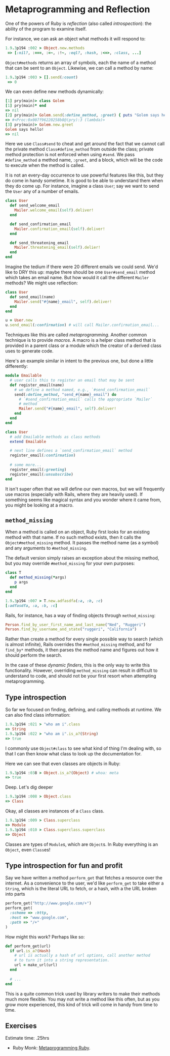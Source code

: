 # Metaprogramming and Reflection

One of the powers of Ruby is *reflection* (also called
*introspection*): the ability of the program to examine itself.

For instance, we can ask an object what methods it will respond to:

```ruby
1.9.3p194 :002 > Object.new.methods
 => [:nil?, :===, :=~, :!~, :eql?, :hash, :<=>, :class, ...]
```

`Object#methods` returns an array of symbols, each the name of a
method that can be sent to an `Object`. Likewise, we can call a method
by name:

```ruby
1.9.3p194 :003 > [].send(:count)
 => 0
```

We can even define new methods dynamically:

```ruby
[1] pry(main)> class Golem
[1] pry(main)* end
=> nil
[2] pry(main)> Golem.send(:define_method, :greet) { puts "Golem says hello!" }
=> #<Proc:0x007f96220258b8@(pry):3 (lambda)>
[3] pry(main)> Golem.new.greet
Golem says hello!
=> nil
```

Here we use `Class#send` to cheat and get around the fact that we
cannot call the private method `Class#define_method` from outside the
class; private method protection is not enforced when using
`#send`. We pass `#define_method` a method name, `:greet`, and a
block, which will be the code to execute when the method is called.

It is not an every-day occurrence to use powerful features like this,
but they do come in handy sometime. It is good to be able to
understand them when they do come up. For instance, imagine a class
`User`; say we want to send the `User` any of a number of emails.

```ruby
class User
  def send_welcome_email
    Mailer.welcome_email(self).deliver!
  end

  def send_confirmation_email
    Mailer.confirmation_email(self).deliver!
  end

  def send_threatening_email
    Mailer.threatening_email(self).delier!
  end
end
```

Imagine the tedium if there were 20 different emails we could
send. We'd like to DRY this up: maybe there should be one
`User#send_email` method which takes an email name. But how would it
call the different `Mailer` methods? We might use reflection:

```ruby
class User
  def send_email(name)
    Mailer.send("#{name}_email", self).deliver!
  end
end

u = User.new
u.send_email(:confirmation) # will call Mailer.confirmation_email...
```

Techniques like this are called *metaprogramming*. Another common
technique is to provide *macros*. A macro is a helper class method
that is provided in a parent class or a module which the creator of a
derived class uses to generate code.

Here's an example similar in intent to the previous one, but done a
little differently:

```ruby
module Emailable
  # user calls this to register an email that may be sent
  def register_email(name)
    # we define a method named, e.g., `#send_confirmation_email`
    send(:define_method, "send_#{name}_email") do
      # `#send_confirmation_email` calls the appropriate `Mailer`
      # method
      Mailer.send("#{name}_email", self).deliver!
    end
  end
end

class User
  # add Emailable methods as class methods
  extend Emailable

  # next line defines a `send_confirmation_email` method
  register_email(:confirmation)
  
  # some more...
  register_email(:greeting)
  register_email(:unsubscribe)
end
```

It isn't super often that we will define our own macros, but we will
frequently use macros (especially with Rails, where they are heavily
used). If something seems like magical syntax and you wonder where it
came from, you might be looking at a macro.

## `method_missing`

When a method is called on an object, Ruby first looks for an existing
method with that name. If no such method exists, then it calls the
`Object#method_missing` method. It passes the method name (as a
symbol) and any arguments to `#method_missing`.

The default version simply raises an exception about the missing
method, but you may override `#method_missing` for your own purposes:

```ruby
class T
  def method_missing(*args)
    p args
  end
end
```

```ruby
1.9.3p194 :007 > T.new.adfasdfa(:a, :b, :c)
[:adfasdfa, :a, :b, :c]
```

Rails, for instance, has a way of finding objects through
`method_missing`:

```ruby
Person.find_by_user_first_name_and_last_name("Ned", "Ruggeri")
Person.find_by_username_and_state("ruggeri", "California")
```

Rather than create a method for every single possible way to search
(which is almost infinite), Rails overrides the `#method_missing`
method, and for `find_by*` methods, it then parses the method name and
figures out how it should perform the search.

In the case of these *dynamic finders*, this is the only way to write
this functionality. However, overriding `method_missing` can result in
difficult to understand to code, and should not be your first resort
when attempting metaprogramming.

## Type introspection

So far we focused on finding, defining, and calling methods at
runtime. We can also find class information:

```ruby
1.9.3p194 :021 > "who am i".class
=> String
1.9.3p194 :022 > "who am i".is_a?(String)
=> true
```

I commonly use `Object#class` to see what kind of thing I'm dealing
with, so that I can then know what class to look up the documentation
for.

Here we can see that even classes are objects in Ruby:

```ruby
1.9.3p194 :038 > Object.is_a?(Object) # whoa: meta
=> true
```

Deep. Let's dig deeper

```ruby
1.9.3p194 :008 > Object.class
=> Class
```

Okay, all classes are instances of a `Class` class.

```ruby
1.9.3p194 :009 > Class.superclass
=> Module
1.9.3p194 :010 > Class.superclass.superclass
=> Object
```

Classes are types of `Module`s, which are `Object`s. In Ruby
everything is an `Object`, even `Class`es!

## Type introspection for fun and profit

Say we have written a method `perform_get` that fetches a resource
over the internet. As a convenience to the user, we'd like
`perform_get` to take either a `String`, which is the literal URL to
fetch, or a hash, with a the URL broken into parts

```ruby
perform_get("http://www.google.com/+")
perform_get(
  :scheme => :http,
  :host => "www.google.com",
  :path => "/+"
)
```

How might this work? Perhaps like so:

```ruby
def perform_get(url)
  if url.is_a?(Hash)
    # url is actually a hash of url options, call another method
    # to turn it into a string representation.
    url = make_url(url)
  end
  
  # ...
end
```

This is a quite common trick used by library writers to make their
methods much more flexible. You may not write a method like this
often, but as you grow more experienced, this kind of trick will come
in handy from time to time.

## Exercises
Estimate time: .25hrs

* Ruby Monk: [Metaprogramming Ruby](http://rubymonk.com/learning/books/2).
